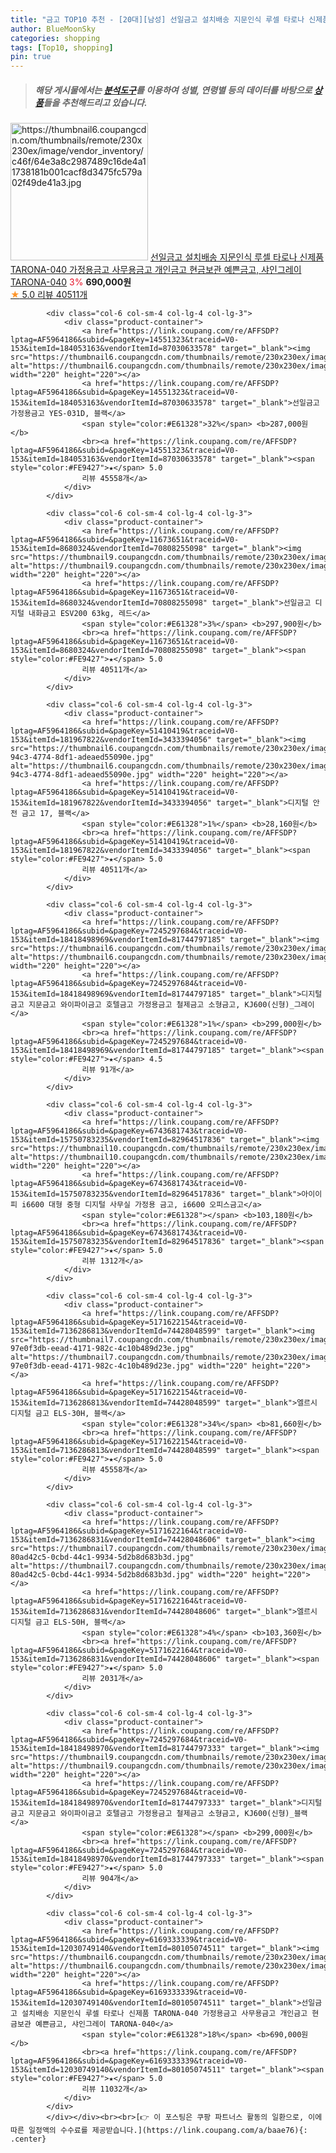 ```yaml
---
title: "금고 TOP10 추천 - [20대][남성] 선일금고 설치배송 지문인식 루셀 타로나 신제품 TARONA-040 가정용금고 사무용금고 개인금고 현금보관 예쁜금고, 샤인그레"
author: BlueMoonSky
categories: shopping
tags: [Top10, shopping]
pin: true
---
```


> ##### 해당 게시물에서는 [**분석도구**](https://itemscout.io/)를 이용하여 **성별**, **연령별** 등의 데이터를 바탕으로 [**상품**](https://link.coupang.com/a/baae76)들을 추천해드리고 있습니다.
<div class="container"><div class="row">
            <div class="col-6 col-sm-4 col-lg-4 col-lg-3">
                <div class="product-container">
                    <a href="https://link.coupang.com/re/AFFSDP?lptag=AF5964186&subid=&pageKey=6169333339&traceid=V0-153&itemId=12030749140&vendorItemId=80105074511" target="_blank"><img src="https://thumbnail6.coupangcdn.com/thumbnails/remote/230x230ex/image/vendor_inventory/c46f/64e3a8c2987489c16de4a11738181b001cacf8d3475fc579a02f49de41a3.jpg" alt="https://thumbnail6.coupangcdn.com/thumbnails/remote/230x230ex/image/vendor_inventory/c46f/64e3a8c2987489c16de4a11738181b001cacf8d3475fc579a02f49de41a3.jpg" width="220" height="220"></a>
                    <a href="https://link.coupang.com/re/AFFSDP?lptag=AF5964186&subid=&pageKey=6169333339&traceid=V0-153&itemId=12030749140&vendorItemId=80105074511" target="_blank">선일금고 설치배송 지문인식 루셀 타로나 신제품 TARONA-040 가정용금고 사무용금고 개인금고 현금보관 예쁜금고, 샤인그레이 TARONA-040</a>
                    <span style="color:#E61328">3%</span> <b>690,000원</b>
                    <br><a href="https://link.coupang.com/re/AFFSDP?lptag=AF5964186&subid=&pageKey=6169333339&traceid=V0-153&itemId=12030749140&vendorItemId=80105074511" target="_blank"><span style="color:#FE9427">★</span> 5.0
                    리뷰 40511개</a>
                </div>
            </div>
            
            <div class="col-6 col-sm-4 col-lg-4 col-lg-3">
                <div class="product-container">
                    <a href="https://link.coupang.com/re/AFFSDP?lptag=AF5964186&subid=&pageKey=14551323&traceid=V0-153&itemId=184053163&vendorItemId=87030633578" target="_blank"><img src="https://thumbnail6.coupangcdn.com/thumbnails/remote/230x230ex/image/vendor_inventory/7ec5/bb56b2b2937244602b2aa1483cb0481040805a7cc188957b012d1c3c6af7.jpg" alt="https://thumbnail6.coupangcdn.com/thumbnails/remote/230x230ex/image/vendor_inventory/7ec5/bb56b2b2937244602b2aa1483cb0481040805a7cc188957b012d1c3c6af7.jpg" width="220" height="220"></a>
                    <a href="https://link.coupang.com/re/AFFSDP?lptag=AF5964186&subid=&pageKey=14551323&traceid=V0-153&itemId=184053163&vendorItemId=87030633578" target="_blank">선일금고 가정용금고 YES-031D, 블랙</a>
                    <span style="color:#E61328">32%</span> <b>287,000원</b>
                    <br><a href="https://link.coupang.com/re/AFFSDP?lptag=AF5964186&subid=&pageKey=14551323&traceid=V0-153&itemId=184053163&vendorItemId=87030633578" target="_blank"><span style="color:#FE9427">★</span> 5.0
                    리뷰 45558개</a>
                </div>
            </div>
            
            <div class="col-6 col-sm-4 col-lg-4 col-lg-3">
                <div class="product-container">
                    <a href="https://link.coupang.com/re/AFFSDP?lptag=AF5964186&subid=&pageKey=11673651&traceid=V0-153&itemId=8680324&vendorItemId=70808255098" target="_blank"><img src="https://thumbnail9.coupangcdn.com/thumbnails/remote/230x230ex/image/vendor_inventory/e319/5f520868ebabfb952b81cc22bf86a1718d44c2a62b6f20985f22c01c9235.jpg" alt="https://thumbnail9.coupangcdn.com/thumbnails/remote/230x230ex/image/vendor_inventory/e319/5f520868ebabfb952b81cc22bf86a1718d44c2a62b6f20985f22c01c9235.jpg" width="220" height="220"></a>
                    <a href="https://link.coupang.com/re/AFFSDP?lptag=AF5964186&subid=&pageKey=11673651&traceid=V0-153&itemId=8680324&vendorItemId=70808255098" target="_blank">선일금고 디지털 내화금고 ESV200 63kg, 레드</a>
                    <span style="color:#E61328">3%</span> <b>297,900원</b>
                    <br><a href="https://link.coupang.com/re/AFFSDP?lptag=AF5964186&subid=&pageKey=11673651&traceid=V0-153&itemId=8680324&vendorItemId=70808255098" target="_blank"><span style="color:#FE9427">★</span> 5.0
                    리뷰 40511개</a>
                </div>
            </div>
            
            <div class="col-6 col-sm-4 col-lg-4 col-lg-3">
                <div class="product-container">
                    <a href="https://link.coupang.com/re/AFFSDP?lptag=AF5964186&subid=&pageKey=51410419&traceid=V0-153&itemId=181967822&vendorItemId=3433394056" target="_blank"><img src="https://thumbnail6.coupangcdn.com/thumbnails/remote/230x230ex/image/product/image/vendoritem/2019/01/31/3433394056/f74b29b3-94c3-4774-8df1-adeaed55090e.jpg" alt="https://thumbnail6.coupangcdn.com/thumbnails/remote/230x230ex/image/product/image/vendoritem/2019/01/31/3433394056/f74b29b3-94c3-4774-8df1-adeaed55090e.jpg" width="220" height="220"></a>
                    <a href="https://link.coupang.com/re/AFFSDP?lptag=AF5964186&subid=&pageKey=51410419&traceid=V0-153&itemId=181967822&vendorItemId=3433394056" target="_blank">디지털 안전 금고 17, 블랙</a>
                    <span style="color:#E61328">1%</span> <b>28,160원</b>
                    <br><a href="https://link.coupang.com/re/AFFSDP?lptag=AF5964186&subid=&pageKey=51410419&traceid=V0-153&itemId=181967822&vendorItemId=3433394056" target="_blank"><span style="color:#FE9427">★</span> 5.0
                    리뷰 40511개</a>
                </div>
            </div>
            
            <div class="col-6 col-sm-4 col-lg-4 col-lg-3">
                <div class="product-container">
                    <a href="https://link.coupang.com/re/AFFSDP?lptag=AF5964186&subid=&pageKey=7245297684&traceid=V0-153&itemId=18418498969&vendorItemId=81744797185" target="_blank"><img src="https://thumbnail6.coupangcdn.com/thumbnails/remote/230x230ex/image/vendor_inventory/e6a9/9c1edb4285d0d16ba6b7b04ca9308c53fad026e74fb6873517653f50bcc5.jpg" alt="https://thumbnail6.coupangcdn.com/thumbnails/remote/230x230ex/image/vendor_inventory/e6a9/9c1edb4285d0d16ba6b7b04ca9308c53fad026e74fb6873517653f50bcc5.jpg" width="220" height="220"></a>
                    <a href="https://link.coupang.com/re/AFFSDP?lptag=AF5964186&subid=&pageKey=7245297684&traceid=V0-153&itemId=18418498969&vendorItemId=81744797185" target="_blank">디지털금고 지문금고 와이파이금고 호텔금고 가정용금고 철제금고 소형금고, KJ600(신형)_그레이</a>
                    <span style="color:#E61328">1%</span> <b>299,000원</b>
                    <br><a href="https://link.coupang.com/re/AFFSDP?lptag=AF5964186&subid=&pageKey=7245297684&traceid=V0-153&itemId=18418498969&vendorItemId=81744797185" target="_blank"><span style="color:#FE9427">★</span> 4.5
                    리뷰 91개</a>
                </div>
            </div>
            
            <div class="col-6 col-sm-4 col-lg-4 col-lg-3">
                <div class="product-container">
                    <a href="https://link.coupang.com/re/AFFSDP?lptag=AF5964186&subid=&pageKey=6743681743&traceid=V0-153&itemId=15750783235&vendorItemId=82964517836" target="_blank"><img src="https://thumbnail10.coupangcdn.com/thumbnails/remote/230x230ex/image/vendor_inventory/d643/c3faaa7e63a0680537e7ee8160956e9c06b70bebac7a5e6be6e43388f339.jpg" alt="https://thumbnail10.coupangcdn.com/thumbnails/remote/230x230ex/image/vendor_inventory/d643/c3faaa7e63a0680537e7ee8160956e9c06b70bebac7a5e6be6e43388f339.jpg" width="220" height="220"></a>
                    <a href="https://link.coupang.com/re/AFFSDP?lptag=AF5964186&subid=&pageKey=6743681743&traceid=V0-153&itemId=15750783235&vendorItemId=82964517836" target="_blank">아이이피 i6600 대형 중형 디지털 사무실 가정용 금고, i6600 오피스금고</a>
                    <span style="color:#E61328"></span> <b>103,180원</b>
                    <br><a href="https://link.coupang.com/re/AFFSDP?lptag=AF5964186&subid=&pageKey=6743681743&traceid=V0-153&itemId=15750783235&vendorItemId=82964517836" target="_blank"><span style="color:#FE9427">★</span> 5.0
                    리뷰 1312개</a>
                </div>
            </div>
            
            <div class="col-6 col-sm-4 col-lg-4 col-lg-3">
                <div class="product-container">
                    <a href="https://link.coupang.com/re/AFFSDP?lptag=AF5964186&subid=&pageKey=5171622154&traceid=V0-153&itemId=7136286813&vendorItemId=74428048599" target="_blank"><img src="https://thumbnail7.coupangcdn.com/thumbnails/remote/230x230ex/image/retail/images/229856224097279-97e0f3db-eead-4171-982c-4c10b489d23e.jpg" alt="https://thumbnail7.coupangcdn.com/thumbnails/remote/230x230ex/image/retail/images/229856224097279-97e0f3db-eead-4171-982c-4c10b489d23e.jpg" width="220" height="220"></a>
                    <a href="https://link.coupang.com/re/AFFSDP?lptag=AF5964186&subid=&pageKey=5171622154&traceid=V0-153&itemId=7136286813&vendorItemId=74428048599" target="_blank">엘르시 디지털 금고 ELS-30H, 블랙</a>
                    <span style="color:#E61328">34%</span> <b>81,660원</b>
                    <br><a href="https://link.coupang.com/re/AFFSDP?lptag=AF5964186&subid=&pageKey=5171622154&traceid=V0-153&itemId=7136286813&vendorItemId=74428048599" target="_blank"><span style="color:#FE9427">★</span> 5.0
                    리뷰 45558개</a>
                </div>
            </div>
            
            <div class="col-6 col-sm-4 col-lg-4 col-lg-3">
                <div class="product-container">
                    <a href="https://link.coupang.com/re/AFFSDP?lptag=AF5964186&subid=&pageKey=5171622164&traceid=V0-153&itemId=7136286831&vendorItemId=74428048606" target="_blank"><img src="https://thumbnail7.coupangcdn.com/thumbnails/remote/230x230ex/image/retail/images/229874205092909-80ad42c5-0cbd-44c1-9934-5d2b8d683b3d.jpg" alt="https://thumbnail7.coupangcdn.com/thumbnails/remote/230x230ex/image/retail/images/229874205092909-80ad42c5-0cbd-44c1-9934-5d2b8d683b3d.jpg" width="220" height="220"></a>
                    <a href="https://link.coupang.com/re/AFFSDP?lptag=AF5964186&subid=&pageKey=5171622164&traceid=V0-153&itemId=7136286831&vendorItemId=74428048606" target="_blank">엘르시 디지털 금고 ELS-50H, 블랙</a>
                    <span style="color:#E61328">4%</span> <b>103,360원</b>
                    <br><a href="https://link.coupang.com/re/AFFSDP?lptag=AF5964186&subid=&pageKey=5171622164&traceid=V0-153&itemId=7136286831&vendorItemId=74428048606" target="_blank"><span style="color:#FE9427">★</span> 5.0
                    리뷰 2031개</a>
                </div>
            </div>
            
            <div class="col-6 col-sm-4 col-lg-4 col-lg-3">
                <div class="product-container">
                    <a href="https://link.coupang.com/re/AFFSDP?lptag=AF5964186&subid=&pageKey=7245297684&traceid=V0-153&itemId=18418498970&vendorItemId=81744797333" target="_blank"><img src="https://thumbnail9.coupangcdn.com/thumbnails/remote/230x230ex/image/vendor_inventory/370b/c3072b5c63ddc2e258d1e91961743159affde08980d825c11e1ee6e5bd99.jpg" alt="https://thumbnail9.coupangcdn.com/thumbnails/remote/230x230ex/image/vendor_inventory/370b/c3072b5c63ddc2e258d1e91961743159affde08980d825c11e1ee6e5bd99.jpg" width="220" height="220"></a>
                    <a href="https://link.coupang.com/re/AFFSDP?lptag=AF5964186&subid=&pageKey=7245297684&traceid=V0-153&itemId=18418498970&vendorItemId=81744797333" target="_blank">디지털금고 지문금고 와이파이금고 호텔금고 가정용금고 철제금고 소형금고, KJ600(신형)_블랙</a>
                    <span style="color:#E61328"></span> <b>299,000원</b>
                    <br><a href="https://link.coupang.com/re/AFFSDP?lptag=AF5964186&subid=&pageKey=7245297684&traceid=V0-153&itemId=18418498970&vendorItemId=81744797333" target="_blank"><span style="color:#FE9427">★</span> 5.0
                    리뷰 904개</a>
                </div>
            </div>
            
            <div class="col-6 col-sm-4 col-lg-4 col-lg-3">
                <div class="product-container">
                    <a href="https://link.coupang.com/re/AFFSDP?lptag=AF5964186&subid=&pageKey=6169333339&traceid=V0-153&itemId=12030749140&vendorItemId=80105074511" target="_blank"><img src="https://thumbnail6.coupangcdn.com/thumbnails/remote/230x230ex/image/vendor_inventory/c46f/64e3a8c2987489c16de4a11738181b001cacf8d3475fc579a02f49de41a3.jpg" alt="https://thumbnail6.coupangcdn.com/thumbnails/remote/230x230ex/image/vendor_inventory/c46f/64e3a8c2987489c16de4a11738181b001cacf8d3475fc579a02f49de41a3.jpg" width="220" height="220"></a>
                    <a href="https://link.coupang.com/re/AFFSDP?lptag=AF5964186&subid=&pageKey=6169333339&traceid=V0-153&itemId=12030749140&vendorItemId=80105074511" target="_blank">선일금고 설치배송 지문인식 루셀 타로나 신제품 TARONA-040 가정용금고 사무용금고 개인금고 현금보관 예쁜금고, 샤인그레이 TARONA-040</a>
                    <span style="color:#E61328">18%</span> <b>690,000원</b>
                    <br><a href="https://link.coupang.com/re/AFFSDP?lptag=AF5964186&subid=&pageKey=6169333339&traceid=V0-153&itemId=12030749140&vendorItemId=80105074511" target="_blank"><span style="color:#FE9427">★</span> 5.0
                    리뷰 11032개</a>
                </div>
            </div>
            </div></div><br><br>[👉 이 포스팅은 쿠팡 파트너스 활동의 일환으로, 이에 따른 일정액의 수수료를 제공받습니다.](https://link.coupang.com/a/baae76){: .center}